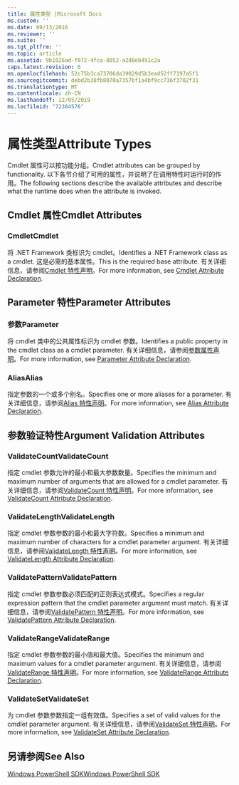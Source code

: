 ```yaml
---
title: 属性类型 |Microsoft Docs
ms.custom: ''
ms.date: 09/13/2016
ms.reviewer: ''
ms.suite: ''
ms.tgt_pltfrm: ''
ms.topic: article
ms.assetid: 9b1026ad-f072-4fca-8052-a2d8eb491c2a
caps.latest.revision: 6
ms.openlocfilehash: 52c75b3ca73706da39029d5b3ead52ff7197a5f1
ms.sourcegitcommit: debd2b38fb8070a7357bf1a4bf9cc736f3702f31
ms.translationtype: MT
ms.contentlocale: zh-CN
ms.lasthandoff: 12/05/2019
ms.locfileid: "72364576"
---
```

# <a name="attribute-types"></a><span data-ttu-id="e3d9e-102">属性类型</span><span class="sxs-lookup"><span data-stu-id="e3d9e-102">Attribute Types</span></span>

<span data-ttu-id="e3d9e-103">Cmdlet 属性可以按功能分组。</span><span class="sxs-lookup"><span data-stu-id="e3d9e-103">Cmdlet attributes can be grouped by functionality.</span></span>
<span data-ttu-id="e3d9e-104">以下各节介绍了可用的属性，并说明了在调用特性时运行时的作用。</span><span class="sxs-lookup"><span data-stu-id="e3d9e-104">The following sections describe the available attributes and describe what the runtime does when the attribute is invoked.</span></span>

## <a name="cmdlet-attributes"></a><span data-ttu-id="e3d9e-105">Cmdlet 属性</span><span class="sxs-lookup"><span data-stu-id="e3d9e-105">Cmdlet Attributes</span></span>

### <a name="cmdlet"></a><span data-ttu-id="e3d9e-106">Cmdlet</span><span class="sxs-lookup"><span data-stu-id="e3d9e-106">Cmdlet</span></span>

<span data-ttu-id="e3d9e-107">将 .NET Framework 类标识为 cmdlet。</span><span class="sxs-lookup"><span data-stu-id="e3d9e-107">Identifies a .NET Framework class as a cmdlet.</span></span>
<span data-ttu-id="e3d9e-108">这是必需的基本属性。</span><span class="sxs-lookup"><span data-stu-id="e3d9e-108">This is the required base attribute.</span></span>
<span data-ttu-id="e3d9e-109">有关详细信息，请参阅[Cmdlet 特性声明](./cmdlet-attribute-declaration.md)。</span><span class="sxs-lookup"><span data-stu-id="e3d9e-109">For more information, see [Cmdlet Attribute Declaration](./cmdlet-attribute-declaration.md).</span></span>

## <a name="parameter-attributes"></a><span data-ttu-id="e3d9e-110">Parameter 特性</span><span class="sxs-lookup"><span data-stu-id="e3d9e-110">Parameter Attributes</span></span>

### <a name="parameter"></a><span data-ttu-id="e3d9e-111">参数</span><span class="sxs-lookup"><span data-stu-id="e3d9e-111">Parameter</span></span>

<span data-ttu-id="e3d9e-112">将 cmdlet 类中的公共属性标识为 cmdlet 参数。</span><span class="sxs-lookup"><span data-stu-id="e3d9e-112">Identifies a public property in the cmdlet class as a cmdlet parameter.</span></span>
<span data-ttu-id="e3d9e-113">有关详细信息，请参阅[参数属性声明](./parameter-attribute-declaration.md)。</span><span class="sxs-lookup"><span data-stu-id="e3d9e-113">For more information, see [Parameter Attribute Declaration](./parameter-attribute-declaration.md).</span></span>

### <a name="alias"></a><span data-ttu-id="e3d9e-114">Alias</span><span class="sxs-lookup"><span data-stu-id="e3d9e-114">Alias</span></span>

<span data-ttu-id="e3d9e-115">指定参数的一个或多个别名。</span><span class="sxs-lookup"><span data-stu-id="e3d9e-115">Specifies one or more aliases for a parameter.</span></span>
<span data-ttu-id="e3d9e-116">有关详细信息，请参阅[Alias 特性声明](./alias-attribute-declaration.md)。</span><span class="sxs-lookup"><span data-stu-id="e3d9e-116">For more information, see [Alias Attribute Declaration](./alias-attribute-declaration.md).</span></span>

## <a name="argument-validation-attributes"></a><span data-ttu-id="e3d9e-117">参数验证特性</span><span class="sxs-lookup"><span data-stu-id="e3d9e-117">Argument Validation Attributes</span></span>

### <a name="validatecount"></a><span data-ttu-id="e3d9e-118">ValidateCount</span><span class="sxs-lookup"><span data-stu-id="e3d9e-118">ValidateCount</span></span>

<span data-ttu-id="e3d9e-119">指定 cmdlet 参数允许的最小和最大参数数量。</span><span class="sxs-lookup"><span data-stu-id="e3d9e-119">Specifies the minimum and maximum number of arguments that are allowed for a cmdlet parameter.</span></span>
<span data-ttu-id="e3d9e-120">有关详细信息，请参阅[ValidateCount 特性声明](./validatecount-attribute-declaration.md)。</span><span class="sxs-lookup"><span data-stu-id="e3d9e-120">For more information, see [ValidateCount Attribute Declaration](./validatecount-attribute-declaration.md).</span></span>

### <a name="validatelength"></a><span data-ttu-id="e3d9e-121">ValidateLength</span><span class="sxs-lookup"><span data-stu-id="e3d9e-121">ValidateLength</span></span>

<span data-ttu-id="e3d9e-122">指定 cmdlet 参数参数的最小和最大字符数。</span><span class="sxs-lookup"><span data-stu-id="e3d9e-122">Specifies a minimum and maximum number of characters for a cmdlet parameter argument.</span></span>
<span data-ttu-id="e3d9e-123">有关详细信息，请参阅[ValidateLength 特性声明](./validatelength-attribute-declaration.md)。</span><span class="sxs-lookup"><span data-stu-id="e3d9e-123">For more information, see [ValidateLength Attribute Declaration](./validatelength-attribute-declaration.md).</span></span>

### <a name="validatepattern"></a><span data-ttu-id="e3d9e-124">ValidatePattern</span><span class="sxs-lookup"><span data-stu-id="e3d9e-124">ValidatePattern</span></span>

<span data-ttu-id="e3d9e-125">指定 cmdlet 参数参数必须匹配的正则表达式模式。</span><span class="sxs-lookup"><span data-stu-id="e3d9e-125">Specifies a regular expression pattern that the cmdlet parameter argument must match.</span></span>
<span data-ttu-id="e3d9e-126">有关详细信息，请参阅[ValidatePattern 特性声明](./validatepattern-attribute-declaration.md)。</span><span class="sxs-lookup"><span data-stu-id="e3d9e-126">For more information, see [ValidatePattern Attribute Declaration](./validatepattern-attribute-declaration.md).</span></span>

### <a name="validaterange"></a><span data-ttu-id="e3d9e-127">ValidateRange</span><span class="sxs-lookup"><span data-stu-id="e3d9e-127">ValidateRange</span></span>

<span data-ttu-id="e3d9e-128">指定 cmdlet 参数参数的最小值和最大值。</span><span class="sxs-lookup"><span data-stu-id="e3d9e-128">Specifies the minimum and maximum values for a cmdlet parameter argument.</span></span>
<span data-ttu-id="e3d9e-129">有关详细信息，请参阅[ValidateRange 特性声明](./validaterange-attribute-declaration.md)。</span><span class="sxs-lookup"><span data-stu-id="e3d9e-129">For more information, see [ValidateRange Attribute Declaration](./validaterange-attribute-declaration.md).</span></span>

### <a name="validateset"></a><span data-ttu-id="e3d9e-130">ValidateSet</span><span class="sxs-lookup"><span data-stu-id="e3d9e-130">ValidateSet</span></span>

<span data-ttu-id="e3d9e-131">为 cmdlet 参数参数指定一组有效值。</span><span class="sxs-lookup"><span data-stu-id="e3d9e-131">Specifies a set of valid values for the cmdlet parameter argument.</span></span>
<span data-ttu-id="e3d9e-132">有关详细信息，请参阅[ValidateSet 特性声明](./validateset-attribute-declaration.md)。</span><span class="sxs-lookup"><span data-stu-id="e3d9e-132">For more information, see [ValidateSet Attribute Declaration](./validateset-attribute-declaration.md).</span></span>

## <a name="see-also"></a><span data-ttu-id="e3d9e-133">另请参阅</span><span class="sxs-lookup"><span data-stu-id="e3d9e-133">See Also</span></span>

[<span data-ttu-id="e3d9e-134">Windows PowerShell SDK</span><span class="sxs-lookup"><span data-stu-id="e3d9e-134">Windows PowerShell SDK</span></span>](../windows-powershell-reference.md)
